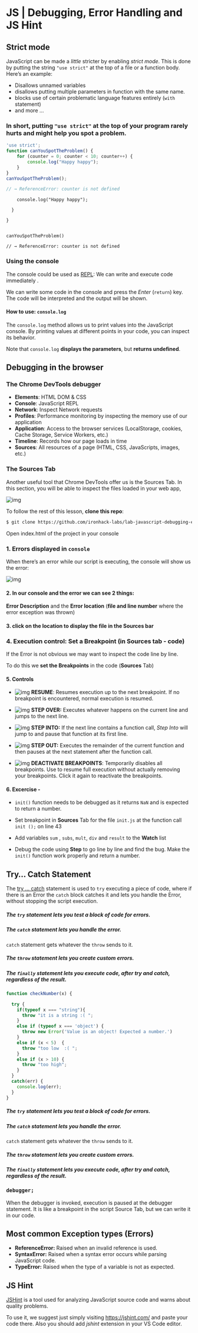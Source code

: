# JS | Debugging, Error Handling and JS Hint



## Strict mode

JavaScript can be made a *little* stricter by enabling *strict mode*. This is done by putting the string `"use strict"` at the top of a file or a function body. Here’s an example:

- Disallows unnamed variables
- disallows putting multiple parameters in function with the same name.
- blocks use of certain problematic language features entirely (`with` statement)
-  and more ...





### In short, putting `"use strict"` at the top of your program rarely hurts and might help you spot a problem.









```js
'use strict';
function canYouSpotTheProblem() {
    for (counter = 0; counter < 10; counter++) {
        console.log("Happy happy");
    }
}
canYouSpotTheProblem();

// → ReferenceError: counter is not defined
```



```
    console.log("Happy happy");
```

```
  }
```

```
}
```

```

```

```
canYouSpotTheProblem()
```

```
// → ReferenceError: counter is not defined
```





### Using the console

The console could be used as [REPL](https://en.wikipedia.org/wiki/Read%E2%80%93eval%E2%80%93print_loop): We can write and execute code immediately .

We can write some code in the console and press the *Enter* (`return`) key. The code will be interpreted and the output will be shown.



#### How to use: `console.log`

The `console.log` method allows us to print values into the JavaScript console. By printing values at different points in your code, you can inspect its behavior.



Note that `console.log` **displays the parameters**, but **returns undefined**.



## Debugging in the browser



### The Chrome DevTools debugger

- **Elements**: HTML DOM & CSS 
- **Console**: JavaScript REPL
- **Network**: Inspect Network requests
- **Profiles**: Performance monitoring by inspecting the memory use of our application
- **Application**: Access to the browser services (LocalStorage, cookies, Cache Storage, Service Workers, etc.)
- **Timeline**: Records how our page loads in time
- **Sources**: All resources of a page (HTML, CSS, JavaScripts, images, etc.)



### The Sources Tab

Another useful tool that Chrome DevTools offer us is the Sources Tab. In this section, you will be able to inspect the files loaded in your web app, 

![img](https://s3-eu-west-1.amazonaws.com/ih-materials/uploads/upload_eafbd53c4ad5c915e4fbf4e114ff708d.png)







To follow the rest of this lesson, **clone this repo**:

```bash
$ git clone https://github.com/ironhack-labs/lab-javascript-debugging-error-and-js-hint
```





Open index.html of the project in your console

### 1.   Errors displayed in `console`

When there’s an error while our script is executing, the console will show us the error:

![img](https://s3-eu-west-1.amazonaws.com/ih-materials/uploads/upload_dab71c5fbe8047ae7f1a5eafdc3bc09e.png)



#### 2. In our console and the error we can see 2 things:

**Error Description** and the **Error location** (**file and line number** where the error exception was thrown)



#### 3.  click on the location to display the file in the Sources bar







### 4. Execution control: Set a Breakpoint (in Sources tab - code)



If the Error is not obvious we may want to inspect the code line by line.

To do this we **set the Breakpoints** in the code (**Sources** Tab)



#### 5. Controls



- ![img](https://s3-eu-west-1.amazonaws.com/ih-materials/uploads/upload_dda3910d63979531f8f9fd65e26c49c2.png) **RESUME**: Resumes execution up to the next breakpoint. If no breakpoint is encountered, normal execution is resumed.

  

- ![img](https://s3-eu-west-1.amazonaws.com/ih-materials/uploads/upload_253b4931c4b8e00c7a43e94ca77052ae.png) **STEP OVER:** Executes whatever happens on the current line and jumps to the next line.

  

- ![img](https://s3-eu-west-1.amazonaws.com/ih-materials/uploads/upload_6ac4f2c4c7987bab35537212c34edd0d.png) **STEP INTO:** If the next line contains a function call, *Step Into* will jump to and pause that function at its first line.

  

- ![img](https://s3-eu-west-1.amazonaws.com/ih-materials/uploads/upload_4ee5d6880bbf22f6422a49055505f53f.png) **STEP OUT:** Executes the remainder of the current function and then pauses at the next statement after the function call.

  

- ![img](https://s3-eu-west-1.amazonaws.com/ih-materials/uploads/upload_1f7c0535b8d0c8aa4c9b7a0e33c75306.png) **DEACTIVATE BREAKPOINTS**: Temporarily disables all breakpoints. Use to resume full execution without actually removing your breakpoints. Click it again to reactivate the breakpoints.



#### 6. Excercise - 

- `init()` function needs to be debugged as it returns `NaN` and is expected to return a number.

- Set breakpoint in **Sources** Tab for the file `init.js` at the function call `init ();` on line 43
- Add variables `sum` , `subs`, `mult`, `div` and `result` to the  **Watch** list 
- Debug the code using **Step** to go line by line and find the bug.  Make the  `init()` function work properly and return a number.







## Try… Catch Statement

The [try … catch](https://developer.mozilla.org/en-US/docs/Web/JavaScript/Reference/Statements/try...catch) statement is used to `try` executing a piece of code, where if there is an Error the `catch` block catches it and lets you handle the Error, without stopping the script execution.



##### The `try` statement lets you test a block of code for errors.

##### The `catch` statement lets you handle the error. 

`catch` statement gets whatever the `throw` sends to it.

##### The `throw` statement lets you create custom errors.

##### The `finally` statement lets you execute code, after try and catch, regardless of the result.



```js
function checkNumber(x) {

  try { 
    if(typeof x === "string"){
      throw "it is a string :( "; 
    }
    else if (typeof x === 'object') {
      throw new Error('Value is an object! Expected a number.')
    }
    else if (x < 5)  {
      throw "too low  :( ";
    }
    else if (x > 10) {
      throw "too high";
    }
  }
  catch(err) {
    console.log(err);
  }
}
```



##### The `try` statement lets you test a block of code for errors.

##### The `catch` statement lets you handle the error. 

`catch` statement gets whatever the `throw` sends to it.

##### The `throw` statement lets you create custom errors.

##### The `finally` statement lets you execute code, after try and catch, regardless of the result.







### `debugger;`

When the debugger is invoked, execution is paused at the debugger statement. It is like a breakpoint in the script Source Tab, but we can write it in our code.







## Most common Exception types  (Errors)

- **ReferenceError:** Raised when an invalid reference is used.
- **SyntaxError:** Raised when a syntax error occurs while parsing JavaScript code.
- **TypeError:** Raised when the type of a variable is not as expected.







## JS Hint

[JSHint](https://jshint.com/) is a tool used for analyzing JavaScript source code and warns about quality problems.

To use it, we suggest just simply visiting <https://jshint.com/> and paste your code there.
Also you should add *jshint* extension in your VS Code editor.